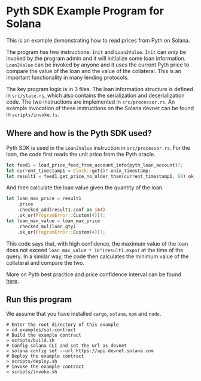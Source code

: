 # Pyth SDK Example Program for Solana

This is an example demonstrating how to read prices from Pyth on Solana.

The program has two instructions: `Init` and `Loan2Value`.
`Init` can *only* be invoked by the program admin and it will initialize some loan information.
`Loan2Value` can be invoked by anyone and it uses the current Pyth price to compare the value of the loan and the value of the collateral.
This is an important functionality in many lending protocols.

The key program logic is in 3 files.
The loan information structure is defined in `src/state.rs`, which also contains the serialization and deserialization code.
The two instructions are implemented in `src/processor.rs`.
An example invocation of these instructions on the Solana devnet can be found in `scripts/invoke.ts`.

## Where and how is the Pyth SDK used?
Pyth SDK is used in the `Loan2Value` instruction in `src/processor.rs`.
For the loan, the code first reads the unit price from the Pyth oracle.
```rust
let feed1 = load_price_feed_from_account_info(pyth_loan_account)?;
let current_timestamp1 = Clock::get()?.unix_timestamp;
let result1 = feed1.get_price_no_older_than(current_timestamp1, 60).ok_or(ProgramError::Custom(3))?;
```

And then calculate the loan value given the quantity of the loan.
```rust
let loan_max_price = result1
    .price
    .checked_add(result1.conf as i64)
    .ok_or(ProgramError::Custom(4))?;
let loan_max_value = loan_max_price
    .checked_mul(loan_qty)
    .ok_or(ProgramError::Custom(4))?;
```

This code says that, with high confidence, the maximum value of the loan does not exceed `loan_max_value * 10^(result1.expo)` at the time of the query.
In a similar way, the code then calculates the minimum value of the collateral and compare the two.

More on Pyth best practice and price confidence interval can be found [here](https://docs.pyth.network/consume-data/best-practices).

## Run this program
We assume that you have installed `cargo`, `solana`, `npm` and `node`.

```shell
# Enter the root directory of this example
> cd examples/sol-contract
# Build the example contract
> scripts/build.sh
# Config solana CLI and set the url as devnet
> solana config set --url https://api.devnet.solana.com
# Deploy the example contract
> scripts/deploy.sh
# Invoke the example contract
> scripts/invoke.sh
```
